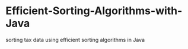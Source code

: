 # Efficient-Sorting-Algorithms-with-Java
sorting tax data using efficient sorting algorithms in Java
